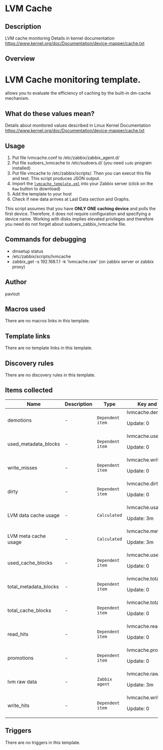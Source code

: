 # LVM Cache

## Description

LVM cache monitoring Details in kernel documentation https://www.kernel.org/doc/Documentation/device-mapper/cache.txt

## Overview

LVM Cache monitoring template.
==============================


 allows you to evaluate the efficiency of caching by the built-in dm-cache mechanism.


**What do these values mean?**
------------------------------


Details about monitored values described in Linux Kernel Documentation <https://www.kernel.org/doc/Documentation/device-mapper/cache.txt>


**Usage**
---------


1. Put file lvmcache.conf to /etc/zabbix/zabbix\_agent.d/
2. Put file sudoers\_lvmcache to /etc/sudoers.d/ (you need `sudo` program installed)
3. Put file vmcache to /etc/zabbix/scripts/. Then you can execut this file and test. This script produces JSON output.
4. Import the [`lvmcache_template.xml`](https://github.com/pavlozt/somezabbixtemplates/blob/master/lvmcache/lvmcache_template.xml) into your Zabbix server (click on the `Raw` button to download)
5. Add the template to your host
6. Check if new data arrives at Last Data section and Graphs.


This script assumes that you have **ONLY ONE caching device** and polls the first device. Therefore, it does not require configuration and specifying a device name. Working with disks implies elevated privileges and therefore you need do not forget about sudoers\_zabbix\_lvmcache file.


**Commands for debugging**
--------------------------


* dmsetup status
* /etc/zabbix/scripts/lvmcache
* zabbix\_get -s 192.168.1.1 -k 'lvmcache.raw' (on zabbix server or zabbix proxy)


## Author

pavlozt

## Macros used

There are no macros links in this template.

## Template links

There are no template links in this template.

## Discovery rules

There are no discovery rules in this template.

## Items collected

|Name|Description|Type|Key and additional info|
|----|-----------|----|----|
|demotions|<p>-</p>|`Dependent item`|lvmcache.demotions<p>Update: 0</p>|
|used_metadata_blocks|<p>-</p>|`Dependent item`|lvmcache.used_metadata_blocks<p>Update: 0</p>|
|write_misses|<p>-</p>|`Dependent item`|lvmcache.write_misses<p>Update: 0</p>|
|dirty|<p>-</p>|`Dependent item`|lvmcache.dirty<p>Update: 0</p>|
|LVM data cache usage|<p>-</p>|`Calculated`|lvmcache.usage<p>Update: 3m</p>|
|LVM meta cache usage|<p>-</p>|`Calculated`|lvmcache.metausage<p>Update: 3m</p>|
|used_cache_blocks|<p>-</p>|`Dependent item`|lvmcache.used_cache_blocks<p>Update: 0</p>|
|total_metadata_blocks|<p>-</p>|`Dependent item`|lvmcache.total_metadata_blocks<p>Update: 0</p>|
|total_cache_blocks|<p>-</p>|`Dependent item`|lvmcache.total_cache_blocks<p>Update: 0</p>|
|read_hits|<p>-</p>|`Dependent item`|lvmcache.read_hits<p>Update: 0</p>|
|promotions|<p>-</p>|`Dependent item`|lvmcache.promotions<p>Update: 0</p>|
|lvm raw data|<p>-</p>|`Zabbix agent`|lvmcache.raw<p>Update: 3m</p>|
|write_hits|<p>-</p>|`Dependent item`|lvmcache.write_hits<p>Update: 0</p>|


## Triggers

There are no triggers in this template.

